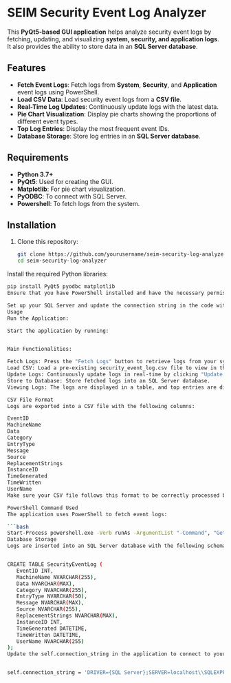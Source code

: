 # **SEIM Security Event Log Analyzer**

This **PyQt5-based GUI application** helps analyze security event logs by fetching, updating, and visualizing **system, security, and application logs**. It also provides the ability to store data in an **SQL Server database**.

## **Features**

- **Fetch Event Logs**: Fetch logs from **System**, **Security**, and **Application** event logs using PowerShell.
- **Load CSV Data**: Load security event logs from a **CSV file**.
- **Real-Time Log Updates**: Continuously update logs with the latest data.
- **Pie Chart Visualization**: Display pie charts showing the proportions of different event types.
- **Top Log Entries**: Display the most frequent event IDs.
- **Database Storage**: Store log entries in an **SQL Server database**.

## **Requirements**

- **Python 3.7+**
- **PyQt5**: Used for creating the GUI.
- **Matplotlib**: For pie chart visualization.
- **PyODBC**: To connect with SQL Server.
- **Powershell**: To fetch logs from the system.

## **Installation**

1. Clone this repository:

   ```bash
   git clone https://github.com/yourusername/seim-security-log-analyzer.git
   cd seim-security-log-analyzer
Install the required Python libraries:
 ```bash
pip install PyQt5 pyodbc matplotlib
Ensure that you have PowerShell installed and have the necessary permissions to execute PowerShell scripts.

Set up your SQL Server and update the connection string in the code with your credentials.
Usage
Run the Application:

Start the application by running:


Main Functionalities:

Fetch Logs: Press the "Fetch Logs" button to retrieve logs from your system.
Load CSV: Load a pre-existing security_event_log.csv file to view in the table.
Update Logs: Continuously update logs in real-time by clicking "Update Logs".
Store to Database: Store fetched logs into an SQL Server database.
Viewing Logs: The logs are displayed in a table, and top entries are displayed in a list view. You can view a pie chart visualizing the distribution of logs by their types (Security, Application, System).

CSV File Format
Logs are exported into a CSV file with the following columns:

EventID
MachineName
Data
Category
EntryType
Message
Source
ReplacementStrings
InstanceID
TimeGenerated
TimeWritten
UserName
Make sure your CSV file follows this format to be correctly processed by the application.

PowerShell Command Used
The application uses PowerShell to fetch event logs:

 ```bash
Start-Process powershell.exe -Verb runAs -ArgumentList "-Command", "Get-EventLog -LogName System -After 00:00:00 -Before 23:59:59 | Export-Csv -Path 'E:\\SEIM\\security_event_log.csv' -NoTypeInformation; Get-EventLog -LogName Security -After 00:00:00 -Before 23:59:59 | Export-Csv -Append -Path 'E:\\SEIM\\security_event_log.csv' -NoTypeInformation; Get-EventLog -LogName Application -After 00:00:00 -Before 23:59:59 | Export-Csv -Append -Path 'E:\\SEIM\\security_event_log.csv' -NoTypeInformation"
Database Storage
Logs are inserted into an SQL Server database with the following schema:


CREATE TABLE SecurityEventLog (
    EventID INT,
    MachineName NVARCHAR(255),
    Data NVARCHAR(MAX),
    Category NVARCHAR(255),
    EntryType NVARCHAR(50),
    Message NVARCHAR(MAX),
    Source NVARCHAR(255),
    ReplacementStrings NVARCHAR(MAX),
    InstanceID INT,
    TimeGenerated DATETIME,
    TimeWritten DATETIME,
    UserName NVARCHAR(255)
);
Update the self.connection_string in the application to connect to your database:


self.connection_string = 'DRIVER={SQL Server};SERVER=localhost\\SQLEXPRESS;DATABASE=SEIM;Trusted_Connection=yes;'
